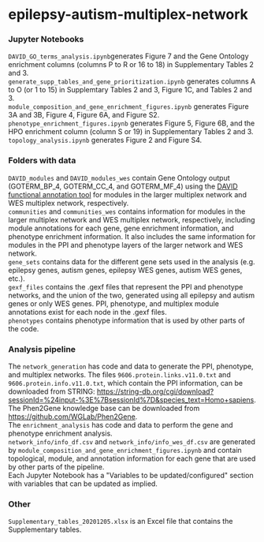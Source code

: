 # epilepsy-autism-multiplex-network

### Jupyter Notebooks   
`DAVID_GO_terms_analysis.ipynb`generates Figure 7 and the Gene Ontology enrichment columns (columns P to R or 16 to 18) in Supplementary Tables 2 and 3.  
`generate_supp_tables_and_gene_prioritization.ipynb` generates columns A to O (or 1 to 15) in Supplemtary Tables 2 and 3, Figure 1C, and Tables 2 and 3.  
`module_composition_and_gene_enrichment_figures.ipynb` generates Figure 3A and 3B, Figure 4, Figure 6A, and Figure S2.  
`phenotype_enrichment_figures.ipynb` generates Figure 5, Figure 6B, and the HPO enrichment column (column S or 19) in Supplementary Tables 2 and 3.  
`topology_analysis.ipynb` generates Figure 2 and Figure S4.  

### Folders with data
`DAVID_modules` and `DAVID_modules_wes` contain Gene Ontology output (GOTERM_BP_4, GOTERM_CC_4, and GOTERM_MF_4) using the [DAVID functional annotation tool](https://david.ncifcrf.gov/home.jsp) for modules in the larger multiplex network and WES multiplex network, respectively.   
`communities` and `communities_wes` contains information for modules in the larger multiplex network and WES multiplex network, respectively, including module annotations for each gene, gene enrichment information, and phenotype enrichment information. It also includes the same information for modules in the PPI and phenotype layers of the larger network and WES network.  
`gene_sets` contains data for the different gene sets used in the analysis (e.g. epilepsy genes, autism genes, epilepsy WES genes, autism WES genes, etc.).    
`gexf_files` contains the .gexf files that represent the PPI and phenotype networks, and the union of the two, generated using all epilepsy and autism genes or only WES genes. PPI, phenotype, and multiplex module annotations exist for each node in the .gexf files.    
`phenotypes` contains phenotype information that is used by other parts of the code.   

### Analysis pipeline
The `network_generation` has code and data to generate the PPI, phenotype, and multiplex networks. The files `9606.protein.links.v11.0.txt` and `9606.protein.info.v11.0.txt`, which contain the PPI information, can be downloaded from STRING: https://string-db.org/cgi/download?sessionId=%24input-%3E%7BsessionId%7D&species_text=Homo+sapiens. The Phen2Gene knowledge base can be downloaded from https://github.com/WGLab/Phen2Gene.    
The `enrichment_analysis` has code and data to perform the gene and phenotype enrichment analysis.  
`network_info/info_df.csv` and `network_info/info_wes_df.csv` are generated by `module_composition_and_gene_enrichment_figures.ipynb` and contain topological, module, and annotation information for each gene that are used by other parts of the pipeline.  
Each Jupyter Notebook has a "Variables to be updated/configured" section with variables that can be updated as implied.  

### Other
`Supplementary_tables_20201205.xlsx` is an Excel file that contains the Supplementary tables.  

